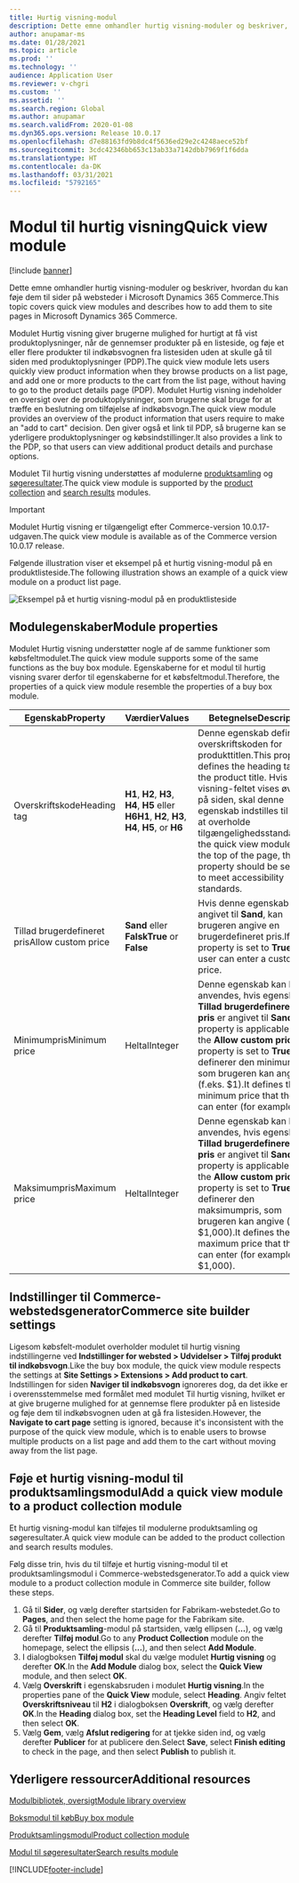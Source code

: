 ```yaml
---
title: Hurtig visning-modul
description: Dette emne omhandler hurtig visning-moduler og beskriver, hvordan du kan føje dem til sider på websteder i Microsoft Dynamics 365 Commerce.
author: anupamar-ms
ms.date: 01/28/2021
ms.topic: article
ms.prod: ''
ms.technology: ''
audience: Application User
ms.reviewer: v-chgri
ms.custom: ''
ms.assetid: ''
ms.search.region: Global
ms.author: anupamar
ms.search.validFrom: 2020-01-08
ms.dyn365.ops.version: Release 10.0.17
ms.openlocfilehash: d7e88163fd9b8dc4f5636ed29e2c4248aece52bf
ms.sourcegitcommit: 3cdc42346bb653c13ab33a7142dbb7969f1f6dda
ms.translationtype: HT
ms.contentlocale: da-DK
ms.lasthandoff: 03/31/2021
ms.locfileid: "5792165"
---
```

# <a name="quick-view-module"></a><span data-ttu-id="4bc7a-103">Modul til hurtig visning</span><span class="sxs-lookup"><span data-stu-id="4bc7a-103">Quick view module</span></span>

[!include [banner](includes/banner.md)]

<span data-ttu-id="4bc7a-104">Dette emne omhandler hurtig visning-moduler og beskriver, hvordan du kan føje dem til sider på websteder i Microsoft Dynamics 365 Commerce.</span><span class="sxs-lookup"><span data-stu-id="4bc7a-104">This topic covers quick view modules and describes how to add them to site pages in Microsoft Dynamics 365 Commerce.</span></span>

<span data-ttu-id="4bc7a-105">Modulet Hurtig visning giver brugerne mulighed for hurtigt at få vist produktoplysninger, når de gennemser produkter på en listeside, og føje et eller flere produkter til indkøbsvognen fra listesiden uden at skulle gå til siden med produktoplysninger (PDP).</span><span class="sxs-lookup"><span data-stu-id="4bc7a-105">The quick view module lets users quickly view product information when they browse products on a list page, and add one or more products to the cart from the list page, without having to go to the product details page (PDP).</span></span> <span data-ttu-id="4bc7a-106">Modulet Hurtig visning indeholder en oversigt over de produktoplysninger, som brugerne skal bruge for at træffe en beslutning om tilføjelse af indkøbsvogn.</span><span class="sxs-lookup"><span data-stu-id="4bc7a-106">The quick view module provides an overview of the product information that users require to make an "add to cart" decision.</span></span> <span data-ttu-id="4bc7a-107">Den giver også et link til PDP, så brugerne kan se yderligere produktoplysninger og købsindstillinger.</span><span class="sxs-lookup"><span data-stu-id="4bc7a-107">It also provides a link to the PDP, so that users can view additional product details and purchase options.</span></span>

<span data-ttu-id="4bc7a-108">Modulet Til hurtig visning understøttes af modulerne [produktsamling](product-collection-module-overview.md) og [søgeresultater](search-result-module.md).</span><span class="sxs-lookup"><span data-stu-id="4bc7a-108">The quick view module is supported by the [product collection](product-collection-module-overview.md) and [search results](search-result-module.md) modules.</span></span>

> [!IMPORTANT]
> <span data-ttu-id="4bc7a-109">Modulet Hurtig visning er tilgængeligt efter Commerce-version 10.0.17-udgaven.</span><span class="sxs-lookup"><span data-stu-id="4bc7a-109">The quick view module is available as of the Commerce version 10.0.17 release.</span></span>

<span data-ttu-id="4bc7a-110">Følgende illustration viser et eksempel på et hurtig visning-modul på en produktlisteside.</span><span class="sxs-lookup"><span data-stu-id="4bc7a-110">The following illustration shows an example of a quick view module on a product list page.</span></span>

![Eksempel på et hurtig visning-modul på en produktlisteside](./media/ecommerce-quickview.PNG)

## <a name="module-properties"></a><span data-ttu-id="4bc7a-112">Modulegenskaber</span><span class="sxs-lookup"><span data-stu-id="4bc7a-112">Module properties</span></span>

<span data-ttu-id="4bc7a-113">Modulet Hurtig visning understøtter nogle af de samme funktioner som købsfeltmodulet.</span><span class="sxs-lookup"><span data-stu-id="4bc7a-113">The quick view module supports some of the same functions as the buy box module.</span></span> <span data-ttu-id="4bc7a-114">Egenskaberne for et modul til hurtig visning svarer derfor til egenskaberne for et købsfeltmodul.</span><span class="sxs-lookup"><span data-stu-id="4bc7a-114">Therefore, the properties of a quick view module resemble the properties of a buy box module.</span></span>

| <span data-ttu-id="4bc7a-115">Egenskab</span><span class="sxs-lookup"><span data-stu-id="4bc7a-115">Property</span></span> | <span data-ttu-id="4bc7a-116">Værdier</span><span class="sxs-lookup"><span data-stu-id="4bc7a-116">Values</span></span> | <span data-ttu-id="4bc7a-117">Betegnelse</span><span class="sxs-lookup"><span data-stu-id="4bc7a-117">Description</span></span> |
|----------------|--------|-------------|
| <span data-ttu-id="4bc7a-118">Overskriftskode</span><span class="sxs-lookup"><span data-stu-id="4bc7a-118">Heading tag</span></span> | <span data-ttu-id="4bc7a-119">**H1**, **H2**, **H3**, **H4**, **H5** eller **H6**</span><span class="sxs-lookup"><span data-stu-id="4bc7a-119">**H1**, **H2**, **H3**, **H4**, **H5**, or **H6**</span></span> | <span data-ttu-id="4bc7a-120">Denne egenskab definerer overskriftskoden for produkttitlen.</span><span class="sxs-lookup"><span data-stu-id="4bc7a-120">This property defines the heading tag for the product title.</span></span> <span data-ttu-id="4bc7a-121">Hvis hurtig visning-feltet vises øverst på siden, skal denne egenskab indstilles til **H1** for at overholde tilgængelighedsstandarder.</span><span class="sxs-lookup"><span data-stu-id="4bc7a-121">If the quick view module is at the top of the page, this property should be set to **H1** to meet accessibility standards.</span></span> |
| <span data-ttu-id="4bc7a-122">Tillad brugerdefineret pris</span><span class="sxs-lookup"><span data-stu-id="4bc7a-122">Allow custom price</span></span> | <span data-ttu-id="4bc7a-123">**Sand** eller **Falsk**</span><span class="sxs-lookup"><span data-stu-id="4bc7a-123">**True** or **False**</span></span> | <span data-ttu-id="4bc7a-124">Hvis denne egenskab er angivet til **Sand**, kan brugeren angive en brugerdefineret pris.</span><span class="sxs-lookup"><span data-stu-id="4bc7a-124">If this property is set to **True**, the user can enter a custom price.</span></span> |
| <span data-ttu-id="4bc7a-125">Minimumpris</span><span class="sxs-lookup"><span data-stu-id="4bc7a-125">Minimum price</span></span> | <span data-ttu-id="4bc7a-126">Heltal</span><span class="sxs-lookup"><span data-stu-id="4bc7a-126">Integer</span></span> | <span data-ttu-id="4bc7a-127">Denne egenskab kan kun anvendes, hvis egenskaben **Tillad brugerdefinerede pris** er angivet til **Sand**.</span><span class="sxs-lookup"><span data-stu-id="4bc7a-127">This property is applicable only if the **Allow custom price** property is set to **True**.</span></span> <span data-ttu-id="4bc7a-128">Den definerer den minimumspris, som brugeren kan angive (f.eks. $1).</span><span class="sxs-lookup"><span data-stu-id="4bc7a-128">It defines the minimum price that the user can enter (for example, $1).</span></span> |
| <span data-ttu-id="4bc7a-129">Maksimumpris</span><span class="sxs-lookup"><span data-stu-id="4bc7a-129">Maximum price</span></span> | <span data-ttu-id="4bc7a-130">Heltal</span><span class="sxs-lookup"><span data-stu-id="4bc7a-130">Integer</span></span> | <span data-ttu-id="4bc7a-131">Denne egenskab kan kun anvendes, hvis egenskaben **Tillad brugerdefinerede pris** er angivet til **Sand**.</span><span class="sxs-lookup"><span data-stu-id="4bc7a-131">This property is applicable only if the **Allow custom price** property is set to **True**.</span></span> <span data-ttu-id="4bc7a-132">Den definerer den maksimumpris, som brugeren kan angive (f.eks. $1,000).</span><span class="sxs-lookup"><span data-stu-id="4bc7a-132">It defines the maximum price that the user can enter (for example, $1,000).</span></span> |

## <a name="commerce-site-builder-settings"></a><span data-ttu-id="4bc7a-133">Indstillinger til Commerce-webstedsgenerator</span><span class="sxs-lookup"><span data-stu-id="4bc7a-133">Commerce site builder settings</span></span>

<span data-ttu-id="4bc7a-134">Ligesom købsfelt-modulet overholder modulet til hurtig visning indstillingerne ved **Indstillinger for websted \> Udvidelser \> Tilføj produkt til indkøbsvogn**.</span><span class="sxs-lookup"><span data-stu-id="4bc7a-134">Like the buy box module, the quick view module respects the settings at **Site Settings \> Extensions \> Add product to cart**.</span></span> <span data-ttu-id="4bc7a-135">Indstillingen for siden **Naviger til indkøbsvogn** ignoreres dog, da det ikke er i overensstemmelse med formålet med modulet Til hurtig visning, hvilket er at give brugerne mulighed for at gennemse flere produkter på en listeside og føje dem til indkøbsvognen uden at gå fra listesiden.</span><span class="sxs-lookup"><span data-stu-id="4bc7a-135">However, the **Navigate to cart page** setting is ignored, because it's inconsistent with the purpose of the quick view module, which is to enable users to browse multiple products on a list page and add them to the cart without moving away from the list page.</span></span>

## <a name="add-a-quick-view-module-to-a-product-collection-module"></a><span data-ttu-id="4bc7a-136">Føje et hurtig visning-modul til produktsamlingsmodul</span><span class="sxs-lookup"><span data-stu-id="4bc7a-136">Add a quick view module to a product collection module</span></span>

<span data-ttu-id="4bc7a-137">Et hurtig visning-modul kan tilføjes til modulerne produktsamling og søgeresultater.</span><span class="sxs-lookup"><span data-stu-id="4bc7a-137">A quick view module can be added to the product collection and search results modules.</span></span>

<span data-ttu-id="4bc7a-138">Følg disse trin, hvis du til tilføje et hurtig visning-modul til et produktsamlingsmodul i Commerce-webstedsgenerator.</span><span class="sxs-lookup"><span data-stu-id="4bc7a-138">To add a quick view module to a product collection module in Commerce site builder, follow these steps.</span></span>

1. <span data-ttu-id="4bc7a-139">Gå til **Sider**, og vælg derefter startsiden for Fabrikam-webstedet.</span><span class="sxs-lookup"><span data-stu-id="4bc7a-139">Go to **Pages**, and then select the home page for the Fabrikam site.</span></span>
1. <span data-ttu-id="4bc7a-140">Gå til **Produktsamling**-modul på startsiden, vælg ellipsen (**...**), og vælg derefter **Tilføj modul**.</span><span class="sxs-lookup"><span data-stu-id="4bc7a-140">Go to any **Product Collection** module on the homepage, select the ellipsis (**...**), and then select **Add Module**.</span></span>
1. <span data-ttu-id="4bc7a-141">I dialogboksen **Tilføj modul** skal du vælge modulet **Hurtig visning** og derefter **OK**.</span><span class="sxs-lookup"><span data-stu-id="4bc7a-141">In the **Add Module** dialog box, select the **Quick View** module, and then select **OK**.</span></span>
1. <span data-ttu-id="4bc7a-142">Vælg **Overskrift** i egenskabsruden i modulet **Hurtig visning**.</span><span class="sxs-lookup"><span data-stu-id="4bc7a-142">In the properties pane of the **Quick View** module, select **Heading**.</span></span> <span data-ttu-id="4bc7a-143">Angiv feltet **Overskriftsniveau** til **H2** i dialogboksen **Overskrift**, og vælg derefter **OK**.</span><span class="sxs-lookup"><span data-stu-id="4bc7a-143">In the **Heading** dialog box, set the **Heading Level** field to **H2**, and then select **OK**.</span></span>
1. <span data-ttu-id="4bc7a-144">Vælg **Gem**, vælg **Afslut redigering** for at tjekke siden ind, og vælg derefter **Publicer** for at publicere den.</span><span class="sxs-lookup"><span data-stu-id="4bc7a-144">Select **Save**, select **Finish editing** to check in the page, and then select **Publish** to publish it.</span></span>

## <a name="additional-resources"></a><span data-ttu-id="4bc7a-145">Yderligere ressourcer</span><span class="sxs-lookup"><span data-stu-id="4bc7a-145">Additional resources</span></span>

[<span data-ttu-id="4bc7a-146">Modulbibliotek, oversigt</span><span class="sxs-lookup"><span data-stu-id="4bc7a-146">Module library overview</span></span>](starter-kit-overview.md)

[<span data-ttu-id="4bc7a-147">Boksmodul til køb</span><span class="sxs-lookup"><span data-stu-id="4bc7a-147">Buy box module</span></span>](add-buy-box.md)

[<span data-ttu-id="4bc7a-148">Produktsamlingsmodul</span><span class="sxs-lookup"><span data-stu-id="4bc7a-148">Product collection module</span></span>](product-collection-module-overview.md)

[<span data-ttu-id="4bc7a-149">Modul til søgeresultater</span><span class="sxs-lookup"><span data-stu-id="4bc7a-149">Search results module</span></span>](search-result-module.md)


[!INCLUDE[footer-include](../includes/footer-banner.md)]
